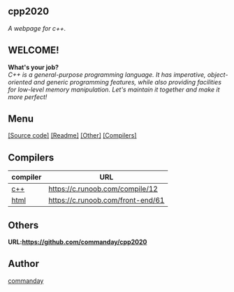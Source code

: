 ## cpp2020
*A webpage for c++.*
## WELCOME!
**What's your job?**
</br>
*C++ is a general-purpose programming language. It has imperative, object-oriented and generic programming features, while also providing facilities for low-level memory manipulation. Let's maintain it together and make it more perfect!*
## Menu
[[Source code]](https://github.com/commanday/cpp2020/tree/master/C%2B%2B%20source%20codes)
[[Readme]](https://github.com/commanday/cpp2020/blob/master/README.md)
[[Other]](https://github.com/commanday/cpp2020/tree/master/.github)
[[Compilers]](https://github.com/commanday/cpp2020/tree/master/compilers)
## Compilers
| compiler | URL |
| ------ | ------ |
| [c++](https://c.runoob.com/compile/12) | https://c.runoob.com/compile/12 |
| [html](https://c.runoob.com/front-end/61) | https://c.runoob.com/front-end/61 |
## Others
__URL:https://github.com/commanday/cpp2020__
## Author
[commanday](https://github.com/commanday)
